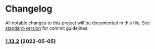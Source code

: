 # Changelog

All notable changes to this project will be documented in this file. See [standard-version](https://github.com/conventional-changelog/standard-version) for commit guidelines.

### [1.13.2](https://github.com/Acoercode/java-api-contacts/compare/v1.13.0...v1.13.2) (2022-05-05)
